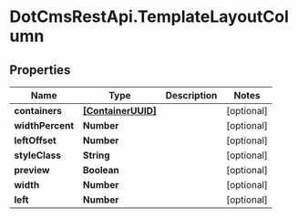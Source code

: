 # DotCmsRestApi.TemplateLayoutColumn

## Properties

Name | Type | Description | Notes
------------ | ------------- | ------------- | -------------
**containers** | [**[ContainerUUID]**](ContainerUUID.md) |  | [optional] 
**widthPercent** | **Number** |  | [optional] 
**leftOffset** | **Number** |  | [optional] 
**styleClass** | **String** |  | [optional] 
**preview** | **Boolean** |  | [optional] 
**width** | **Number** |  | [optional] 
**left** | **Number** |  | [optional] 


